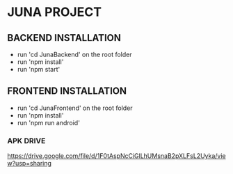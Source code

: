 # JUNA PROJECT

## BACKEND INSTALLATION

- run 'cd JunaBackend' on the root folder
- run 'npm install'
- run 'npm start'

## FRONTEND INSTALLATION

- run 'cd JunaFrontend' on the root folder
- run 'npm install'
- run 'npm run android'

### APK DRIVE

https://drive.google.com/file/d/1F0tAspNcCiGlLhUMsnaB2pXLFsL2Uyka/view?usp=sharing